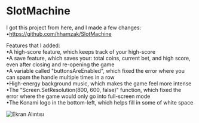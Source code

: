# SlotMachine  
I got this project from here, and I made a few changes:  
  •https://github.com/hhamzak/SlotMachine  
  
Features that I added:  
  •A high-score feature, which keeps track of your high-score  
  •A save feature, which saves your: total coins, current bet, and high score, even after closing and re-opening the game  
  •A variable called "buttonsAreEnabled", which fixed the error where you can spam the handle multiple times in a row  
  •High-energy background music, which makes the game feel more intense  
  •The "Screen.SetResolution(800, 600, false)" function, which fixed the error where the game would only go into full-screen mode  
  •The Konami logo in the bottom-left, which helps fill in some of white space  
  
![Ekran Alıntısı](https://user-images.githubusercontent.com/29314637/74607036-4d6e5d00-50e6-11ea-81dd-8713ef0cbd99.PNG)
